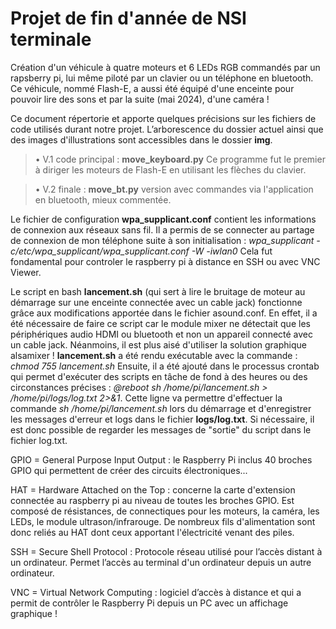 # Projet de fin d'année de NSI terminale
Création d'un véhicule à quatre moteurs et 6 LEDs RGB commandés par un rapsberry pi, lui même piloté par un clavier ou un téléphone en bluetooth. Ce véhicule, nommé Flash-E, a aussi été équipé d'une enceinte pour pouvoir lire des sons et par la suite (mai 2024), d'une caméra !

Ce document répertorie et apporte quelques précisions sur les fichiers de code utilisés durant notre projet. L’arborescence du dossier actuel ainsi que des images d'illustrations sont accessibles dans le dossier **img**.
    
> • V.1 code principal : **move_keyboard.py**  Ce programme fut le premier à diriger les moteurs de Flash-E en utilisant les flèches du clavier.

> • V.2 finale : **move_bt.py** version avec commandes via l'application en bluetooth, mieux commentée.


Le fichier de configuration **wpa_supplicant.conf** contient les informations de connexion aux réseaux sans fil. Il a permis de se connecter au partage de connexion de mon téléphone suite à son initialisation : *wpa_supplicant -c/etc/wpa_supplicant/wpa_supplicant.conf -W -iwlan0* Cela fut fondamental pour controler le raspberry pi à distance en SSH ou avec VNC Viewer.

Le script en bash **lancement.sh** (qui sert à lire le bruitage de moteur au démarrage sur une enceinte connectée avec un cable jack) fonctionne grâce aux modifications apportée dans le fichier asound.conf. En effet, il a été nécessaire de faire ce script car le module mixer ne détectait que les périphériques audio HDMI ou bluetooth et non un appareil connecté avec un cable jack. Néanmoins, il est plus aisé d'utiliser la solution graphique alsamixer ! **lancement.sh** a été rendu exécutable avec la commande : *chmod 755 lancement.sh*
Ensuite, il a été ajouté dans le processus crontab qui permet d'exécuter des scripts en tâche de fond à des heures ou des circonstances précises : *@reboot sh /home/pi/lancement.sh > /home/pi/logs/log.txt 2>&1*.  Cette ligne va permettre d'effectuer la commande *sh /home/pi/lancement.sh* lors du démarrage et d'enregistrer les messages d'erreur et logs dans le fichier **logs/log.txt**. Si nécessaire, il est donc possible de regarder les messages de "sortie" du script dans le fichier log.txt.

GPIO = General Purpose Input Output : le Raspberry Pi inclus 40 broches GPIO qui permettent de créer des circuits électroniques...

HAT = Hardware Attached on the Top : concerne la carte d'extension connectée au raspberry pi au niveau de toutes les broches GPIO. Est composé de résistances, de connectiques pour les moteurs, la caméra, les LEDs, le module ultrason/infrarouge. De nombreux fils d'alimentation sont donc reliés au HAT dont ceux apportant l'électricité venant des piles.

SSH = Secure Shell Protocol : Protocole réseau utilisé pour l’accès distant à un ordinateur. Permet l’accès au terminal d'un ordinateur depuis un autre ordinateur.

VNC = Virtual Network Computing : logiciel d’accès à distance et qui a permit de contrôler le Raspberry Pi depuis un PC avec un affichage graphique !
